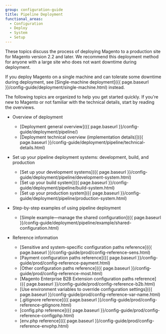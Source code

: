 ```yaml
---
group: configuration-guide
title: Pipeline Deployment
functional_areas:
  - Configuration
  - Deploy
  - System
  - Setup
---
```


These topics discuss the process of deploying Magento to a production site for Magento version 2.2 and later. We recommend this deployment method for anyone with a large site who does not want downtime during deployment.

If you deploy Magento on a single machine and can tolerate some downtime during deployment, see [Single-machine deployment]({{ page.baseurl }}/config-guide/deployment/single-machine.html) instead.

The following topics are organized to help you get started quickly. If you're new to Magento or not familiar with the technical details, start by reading the overviews.

*	Overview of deployment

	*	[Deployment general overview]({{ page.baseurl }}/config-guide/deployment/pipeline/)
	*	[Deployment technical overview (implementation details)]({{ page.baseurl }}/config-guide/deployment/pipeline/technical-details.html)

*	Set up your pipeline deployment systems: development, build, and production

	*	[Set up your development systems]({{ page.baseurl }}/config-guide/deployment/pipeline/development-system.html)
	*	[Set up your build system]({{ page.baseurl }}/config-guide/deployment/pipeline/build-system.html)
	*	[Set up your production system]({{ page.baseurl }}/config-guide/deployment/pipeline/production-system.html)

*	Step-by-step examples of using pipeline deployment

	*	[Simple example&mdash;manage the shared configuration]({{ page.baseurl }}/config-guide/deployment/pipeline/example/shared-configuration.html)

*	Reference information

	*	[Sensitive and system-specific configuration paths reference]({{ page.baseurl }}/config-guide/prod/config-reference-sens.html)
	*	[Payment configuration paths reference]({{ page.baseurl }}/config-guide/prod/config-reference-payment.html)
	*	[Other configuration paths reference]({{ page.baseurl }}/config-guide/prod/config-reference-most.html)
	*	[Magento Enterprise B2B Extension configuration paths reference]({{ page.baseurl }}/config-guide/prod/config-reference-b2b.html)
	*	[Use environment variables to override configuration settings]({{ page.baseurl }}/config-guide/prod/config-reference-var-name.html)
	*	[.gitignore reference]({{ page.baseurl }}/config-guide/prod/config-reference-gitignore.html)
	*	[config.php reference]({{ page.baseurl }}/config-guide/prod/config-reference-configphp.html)
	*	[env.php reference]({{ page.baseurl }}/config-guide/prod/config-reference-envphp.html)
